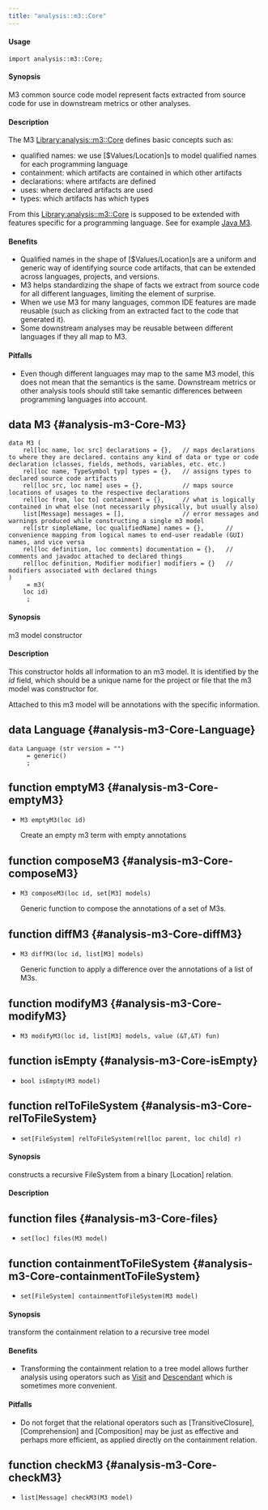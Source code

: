 ```yaml
---
title: "analysis::m3::Core"
---
```


#### Usage

`import analysis::m3::Core;`


#### Synopsis

M3 common source code model represent facts extracted from source code for use in downstream metrics or other analyses.

#### Description

The M3 [Library:analysis::m3::Core](../../../Library/analysis/m3/Core) defines basic concepts such as:

*  qualified names: we use [$Values/Location]s to model qualified names for each programming language
*  containment: which artifacts are contained in which other artifacts
*  declarations: where artifacts are defined
*  uses: where declared artifacts are used
*  types: which artifacts has which types

From this [Library:analysis::m3::Core](../../../Library/analysis/m3/Core) is supposed to be extended with features specific for a programming language. See for example [Java M3](../../../Library/lang/java/m3/Core).

#### Benefits

*  Qualified names in the shape of [$Values/Location]s are a uniform and generic way of identifying source code artifacts, that can be extended across languages, projects, and versions.
*  M3 helps standardizing the shape of facts we extract from source code for all different languages, limiting the element of surprise.
*  When we use M3 for many languages, common IDE features are made reusable (such as clicking from an extracted fact to the code that generated it).
*  Some downstream analyses may be reusable between different languages if they all map to M3.

#### Pitfalls

*  Even though different languages may map to the same M3 model, this does not mean that the semantics is the same. Downstream
metrics or other analysis tools should still take semantic differences between programming languages into account.


## data M3 {#analysis-m3-Core-M3}

```rascal
data M3 (
	rel[loc name, loc src] declarations = {},	// maps declarations to where they are declared. contains any kind of data or type or code declaration (classes, fields, methods, variables, etc. etc.)
	rel[loc name, TypeSymbol typ] types = {},	// assigns types to declared source code artifacts
	rel[loc src, loc name] uses = {},			// maps source locations of usages to the respective declarations
	rel[loc from, loc to] containment = {},		// what is logically contained in what else (not necessarily physically, but usually also)
	list[Message] messages = [],				// error messages and warnings produced while constructing a single m3 model
	rel[str simpleName, loc qualifiedName] names = {},		// convenience mapping from logical names to end-user readable (GUI) names, and vice versa
	rel[loc definition, loc comments] documentation = {},	// comments and javadoc attached to declared things
	rel[loc definition, Modifier modifier] modifiers = {}	// modifiers associated with declared things
) 
     = m3(
	loc id)
     ;
```


#### Synopsis

m3 model constructor

#### Description

This constructor holds all information to an m3 model. It is identified by the _id_ field,
which should be a unique name for the project or file that the m3 model was constructor for.

Attached to this m3 model will be annotations with the specific information.

## data Language {#analysis-m3-Core-Language}

```rascal
data Language (str version = "") 
     = generic()
     ;
```

## function emptyM3 {#analysis-m3-Core-emptyM3}

* ``M3 emptyM3(loc id)``


	Create an empty m3 term with empty annotations

## function composeM3 {#analysis-m3-Core-composeM3}

* ``M3 composeM3(loc id, set[M3] models)``


	Generic function to compose the annotations of a set of M3s.

## function diffM3 {#analysis-m3-Core-diffM3}

* ``M3 diffM3(loc id, list[M3] models)``


	Generic function to apply a difference over the annotations of a list of M3s.

## function modifyM3 {#analysis-m3-Core-modifyM3}

* ``M3 modifyM3(loc id, list[M3] models, value (&T,&T) fun)``

## function isEmpty {#analysis-m3-Core-isEmpty}

* ``bool isEmpty(M3 model)``

## function relToFileSystem {#analysis-m3-Core-relToFileSystem}

* ``set[FileSystem] relToFileSystem(rel[loc parent, loc child] r)``


#### Synopsis

constructs a recursive FileSystem from a binary [Location] relation.

#### Description

## function files {#analysis-m3-Core-files}

* ``set[loc] files(M3 model)``

## function containmentToFileSystem {#analysis-m3-Core-containmentToFileSystem}

* ``set[FileSystem] containmentToFileSystem(M3 model)``


#### Synopsis

transform the containment relation to a recursive tree model

#### Benefits

*  Transforming the containment relation to a tree model allows further analysis using operators
such as [Visit](../../../Rascal/Statements/Visit) and [Descendant](../../../Rascal/Patterns/Descendant) which is sometimes more convenient.

#### Pitfalls

*  Do not forget that the relational operators such as [TransitiveClosure], [Comprehension] and [Composition] may be just
as effective and perhaps more efficient, as applied directly on the containment relation. 

## function checkM3 {#analysis-m3-Core-checkM3}

* ``list[Message] checkM3(M3 model)``

